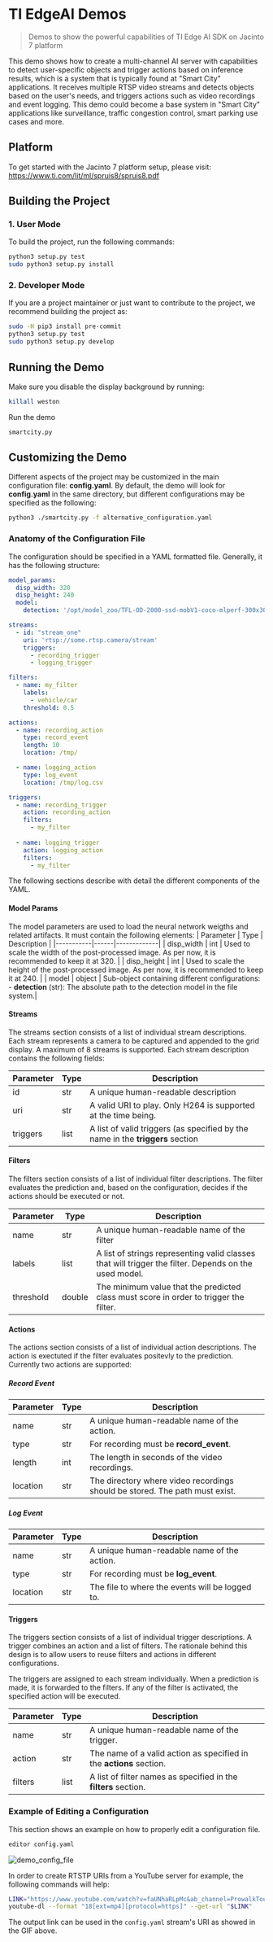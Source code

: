 # TI EdgeAI Demos
> Demos to show the powerful capabilities of TI Edge AI SDK on Jacinto 7 platform

This demo shows how to create a multi-channel AI server with capabilities to detect user-specific objects and trigger actions based on inference results, which is a system that is typically found at "Smart City" applications.  It receives multiple RTSP video streams and detects objects based on the user's needs, and triggers actions such as video recordings and event logging. This demo could become a base system in "Smart City" applications like surveillance, traffic congestion control, smart parking use cases and more.

## Platform
To get started with the Jacinto 7 platform setup, please visit: https://www.ti.com/lit/ml/spruis8/spruis8.pdf

## Building the Project

### 1. User Mode
To build the project, run the following commands:
```bash
python3 setup.py test
sudo python3 setup.py install
``` 

### 2. Developer Mode
If you are a project maintainer or just want to contribute to the project, we recommend building the project as:
```bash
sudo -H pip3 install pre-commit
python3 setup.py test
sudo python3 setup.py develop
```

## Running the Demo
Make sure you disable the display background by running:
```bash
killall weston
```
Run the demo
```bash
smartcity.py
```

## Customizing the Demo

Different aspects of the project may be customized in the main configuration file: **config.yaml**. By default, the
demo will look for **config.yaml** in the same directory, but different configurations may be specified as the
following:
```bash
python3 ./smartcity.py -f alternative_configuration.yaml
```

### Anatomy of the Configuration File

The configuration should be specified in a YAML formatted file. Generally, it has the following structure:
```yaml
model_params:
  disp_width: 320
  disp_height: 240
  model:
    detection: '/opt/model_zoo/TFL-OD-2000-ssd-mobV1-coco-mlperf-300x300/'

streams:
  - id: "stream_one"
    uri: 'rtsp://some.rtsp.camera/stream'
    triggers:
      - recording_trigger
      - logging_trigger

filters:
  - name: my_filter
    labels:
      - vehicle/car
    threshold: 0.5

actions:
  - name: recording_action
    type: record_event
    length: 10
    location: /tmp/

  - name: logging_action
    type: log_event
    location: /tmp/log.csv

triggers:
  - name: recording_trigger
    action: recording_action
    filters:
      - my_filter
  
  - name: logging_trigger
    action: logging_action
    filters:
      - my_filter
```

The following sections describe with detail the different components of the YAML.

#### Model Params

The model parameters are used to load the neural network weigths and related artifacts. It must contain the following elements:
| Parameter | Type | Description |
|-----------|------|-------------|
| disp_width | int | Used to scale the width of the post-processed image. As per now, it is recommended to keep it at 320. |
| disp_height | int | Used to scale the height of the post-processed image. As per now, it is recommended to keep it at 240. |
| model | object | Sub-object containing different configurations:<br>- **detection** (str): The absolute path to the detection model in the file system.|

#### Streams

The streams section consists of a list of individual stream descriptions. Each stream represents a camera to be captured and appended to the grid display. A maximum of 8 streams is supported. Each stream description contains the following fields:

| Parameter | Type | Description |
|-----------|------|-------------|
| id | str | A unique human-readable description |
| uri | str | A valid URI to play. Only H264 is supported at the time being. |
| triggers | list | A list of valid triggers (as specified by the name in the **triggers** section |

#### Filters

The filters section consists of a list of individual filter descriptions. The filter evaluates the prediction and, based on the configuration, decides if the actions should be executed or not.

| Parameter | Type | Description |
|-----------|------|-------------|
| name | str | A unique human-readable name of the filter |
| labels | list | A list of strings representing valid classes that will trigger the filter. Depends on the used model. |
| threshold | double | The minimum value that the predicted class must score in order to trigger the filter. |

#### Actions

The actions section consists of a list of individual action descriptions. The action is exectuted if the filter evaluates positevly to the prediction. Currently two actions are supported:

##### Record Event

| Parameter | Type | Description |
|-----------|------|-------------|
| name | str | A unique human-readable name of the action. |
| type | str | For recording must be **record_event**. |
| length | int | The length in seconds of the video recordings. |
| location | str | The directory where video recordings should be stored. The path must exist. |

##### Log Event

| Parameter | Type | Description |
|-----------|------|-------------|
| name | str | A unique human-readable name of the action. |
| type | str | For recording must be **log_event**. |
| location | str | The file to where the events will be logged to.|

#### Triggers

The triggers section consists of a list of individual trigger descriptions. A trigger combines an action and a list of filters. The rationale behind 
this design is to allow users to reuse filters and actions in different configurations. 

The triggers are assigned to each stream individually. When a prediction is made, it is forwarded to the filters. If any
of the filter is activated, the specified action will be executed.

| Parameter | Type | Description |
|-----------|------|-------------|
| name | str | A unique human-readable name of the trigger. |
| action | str | The name of a valid action as specified in the **actions** section. |
| filters | list | A list of filter names as specified in the **filters** section. |


### Example of Editing a Configuration

This section shows an example on how to properly edit a configuration file.

```bash
editor config.yaml
```

![demo_config_file](demo_config_file.gif)


In order to create RTSTP URIs from a YouTube server for example, the following commands will help:
```bash
LINK="https://www.youtube.com/watch?v=faUNhaRLpMc&ab_channel=ProwalkTours"
youtube-dl --format "18[ext=mp4][protocol=https]" --get-url "$LINK"
```

The output link can be used in the `config.yaml` stream's URI as showed in the GIF above.
